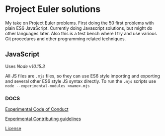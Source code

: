 # Project Euler solutions

My take on Project Euler problems. First doing the 50 first problems with plain ES6 JavaScript. Currently doing Javascript solutions, but might do other languages later. Also this is a test bench where I try and use various Git procedures and other programming related techniques.

## JavaScript

Uses *Node v10.15.3*

All JS files are `.mjs` files, so they can use ES6 style importing and exporting and several other ES6 style JS syntax directly.
To run the `.mjs` scripts use `node --experimental-modules <name>.mjs`

### DOCS

[Experimental Code of Conduct](CODE_OF_CONDUCT.md)

[Experimental Contributing guidelines](CONTRIBUTING.md)

[License](LICENSE.md)
